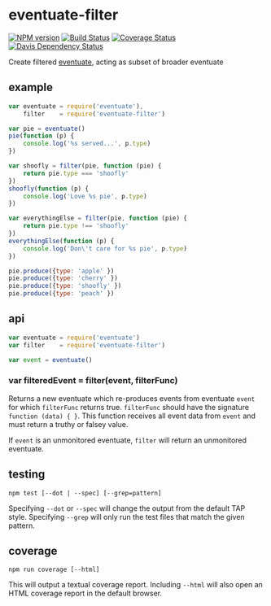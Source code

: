 # eventuate-filter

[![NPM version](https://badge.fury.io/js/eventuate-filter.png)](http://badge.fury.io/js/eventuate-filter)
[![Build Status](https://travis-ci.org/jasonpincin/eventuate-filter.svg?branch=master)](https://travis-ci.org/jasonpincin/eventuate-filter)
[![Coverage Status](https://coveralls.io/repos/jasonpincin/eventuate-filter/badge.png?branch=master)](https://coveralls.io/r/jasonpincin/eventuate-filter?branch=master)
[![Davis Dependency Status](https://david-dm.org/jasonpincin/eventuate-filter.png)](https://david-dm.org/jasonpincin/eventuate-filter)

Create filtered [eventuate](https://github.com/jasonpincin/eventuate), acting as subset of broader eventuate

## example

```javascript
var eventuate = require('eventuate'),
    filter    = require('eventuate-filter')

var pie = eventuate()
pie(function (p) {
    console.log('%s served...', p.type)
})

var shoofly = filter(pie, function (pie) {
    return pie.type === 'shoofly'
})
shoofly(function (p) {
    console.log('Love %s pie', p.type)
})

var everythingElse = filter(pie, function (pie) {
    return pie.type !== 'shoofly'
})
everythingElse(function (p) {
    console.log('Don\'t care for %s pie', p.type)
})

pie.produce({type: 'apple' })
pie.produce({type: 'cherry' })
pie.produce({type: 'shoofly' })
pie.produce({type: 'peach' })
```

## api

```javascript
var eventuate = require('eventuate')
var filter    = require('eventuate-filter')

var event = eventuate()
```

### var filteredEvent = filter(event, filterFunc)

Returns a new eventuate which re-produces events from eventuate `event` for which `filterFunc` returns true. 
`filterFunc` should have the signature `function (data) { }`. This function receives all event data from `event` 
and must return a truthy or falsey value.

If `event` is an unmonitored eventuate, `filter` will return an unmonitored eventuate.

## testing

`npm test [--dot | --spec] [--grep=pattern]`

Specifying `--dot` or `--spec` will change the output from the default TAP style. 
Specifying `--grep` will only run the test files that match the given pattern.

## coverage

`npm run coverage [--html]`

This will output a textual coverage report. Including `--html` will also open 
an HTML coverage report in the default browser.
